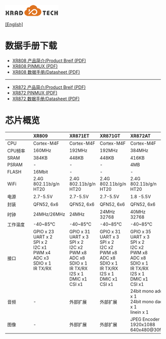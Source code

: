 
![](../../images/XRADIOTECHLOGO.png)

[[English]](index-en.md)

# 数据手册下载

* [XR808 产品简介/Product Breif (PDF)](../../pdf/XR808/XR808_Product_Brief.pdf)
* [XR808 PINMUX (PDF)](../../pdf/XR808/XR808_PIN_Multiplexing_V1_0_20190726.pdf)
* [XR808 数据手册/Datasheet (PDF)](../../pdf/XR808/XR808_Datasheet_V0.3.pdf)
----
* [XR872 产品简介/Product Breif (PDF)](../../pdf/XR808/XR872_Product_Brief.pdf)
* [XR872 PINMUX (PDF)](../../pdf/XR808/XR872_PIN_Multiplexing_V1_0_20190726.pdf)
* [XR872 数据手册/Datasheet (PDF)](../../pdf/XR808/XR872_Datasheet_V0.3.pdf)

# 芯片概览

|&emsp;&emsp;&emsp;&emsp;&emsp;|XR809|XR871ET|XR871GT|XR872AT|XR872ET|
|:---|:---|:---|:---|:---|:---|
|CPU| Cortex-M4F| Cortex-M4F| Cortex-M4F| Cortex-M4F| Cortex-M4F|
|CPU频率| 160MHz| 192MHz| 192MHz| 384MHz| 384MHz|
|SRAM| 384KB| 448KB| 448KB| 416KB| 416KB|
|PSRAM| -| -| -| 4MB| -|
|FLASH| 16Mbit| -| -| -| -|
|WiFi| 2.4G 802.11b/g/n<br>HT20| 2.4G 802.11b/g/n<br>HT20| 2.4G 802.11b/g/n<br>HT20| 2.4G 802.11b/g/n<br>HT20| 2.4G 802.11b/g/n<br>HT20|
|电源| 2.7-5.5V| 2.7-5.5V| 2.7-5.5V| 1.8 -5.5V| 1.8 -5.5V|
|封装| QFN52, 6x6| QFN52, 6x6| QFN52, 6x6| QFN52, 6x6| QFN40, 5x5|
|时钟| 24MHz/26MHz| 24MHz| 24MHz<br>32768| 40MHz<br>32768| 40MHz|
|工作温度| -40~85℃| -40~85℃| -40~85℃| -40~85℃| -40~85℃|
|接口|GPIO x 23<br>UART x 2<br>SPI x 2<br>I2C x1<br>PWM x4<br>ADC x3<br>SDIO x 1<br>IR TX/RX<br><br><br><br>|GPIO x 31<br>UART x 3<br>SPI x 2<br>I2C x2<br>PWM x8<br>ADC x8<br>SDIO x 1<br>IR TX/RX<br>I2S x 1<br>DMIC x1<br>CSI x1|GPIO x 31<br>UART x 3<br>SPI x 2<br>I2C x2<br>PWM x8<br>ADC x8<br>SDIO x 1<br>IR TX/RX<br>I2S x 1<br>DMIC x1<br>CSI x1|GPIO x 35<br>UART x 3<br>SPI x 2<br>I2C x2<br>PWM x8<br>ADC x8<br>SDIO x 1<br>IR TX/RX<br>I2S x 1<br>DMIC x1<br>CSI x1| GPIO x 27<br>UART x 3<br>SPI x 2<br>I2C x2<br>PWM x8<br>ADC x3<br>SDIO x 1<br>IR TX/RX<br>CSI x1|
|音频| -| 外部扩展| 外部扩展|24bit mono adc x 1<br>24bit mono dac x 1<br>linein x 1| 24bit mono adc x 1<br>24bit mono dac x 1|
|图像| -| 外部扩展| 外部扩展|JPEG Encoder<br>1920x1088<br>640x480@30fps| JPEG Encoder<br>1920x1088<br>640x480@30fps|


